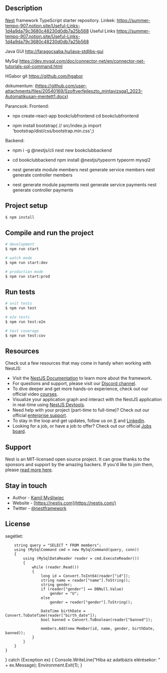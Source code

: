 
## Description

[Nest](https://github.com/nestjs/nest) framework TypeScript starter repository.
Linkek:
https://summer-tempo-907.notion.site/Useful-Links-1d4a9da79c3680c48230d0db7a25b568
Useful Links
https://summer-tempo-907.notion.site/Useful-Links-1d4a9da79c3680c48230d0db7a25b568

Java GUI
http://faragocsaba.hu/java-stdlibs-gui

MySql
https://dev.mysql.com/doc/connector-net/en/connector-net-tutorials-sql-command.html

HGabor git
https://github.com/hgabor

dokumentum: (https://github.com/user-attachments/files/20540169/Szoftverfejleszto_mintavizsga1_2023-Automatikusan-mentett1.docx)


Parancsok:
Frontend:
- npx create-react-app bookclubfrontend
  cd bookclubfrontend
  
- npm install bootstrap( // src/index.js import 'bootstrap/dist/css/bootstrap.min.css';)

Backend:
- npm i -g @nestjs/cli
  nest new bookclubbackend
  
- cd bookclubbackend
  npm install @nestjs/typeorm typeorm mysql2

- nest generate module members
  nest generate service members
  nest generate controller members

- nest generate module payments
  nest generate service payments
  nest generate controller payments




## Project setup

```bash
$ npm install
```

## Compile and run the project

```bash
# development
$ npm run start

# watch mode
$ npm run start:dev

# production mode
$ npm run start:prod
```

## Run tests

```bash
# unit tests
$ npm run test

# e2e tests
$ npm run test:e2e

# test coverage
$ npm run test:cov
```

## Resources

Check out a few resources that may come in handy when working with NestJS:

- Visit the [NestJS Documentation](https://docs.nestjs.com) to learn more about the framework.
- For questions and support, please visit our [Discord channel](https://discord.gg/G7Qnnhy).
- To dive deeper and get more hands-on experience, check out our official video [courses](https://courses.nestjs.com/).
- Visualize your application graph and interact with the NestJS application in real-time using [NestJS Devtools](https://devtools.nestjs.com).
- Need help with your project (part-time to full-time)? Check out our official [enterprise support](https://enterprise.nestjs.com).
- To stay in the loop and get updates, follow us on [X](https://x.com/nestframework) and [LinkedIn](https://linkedin.com/company/nestjs).
- Looking for a job, or have a job to offer? Check out our official [Jobs board](https://jobs.nestjs.com).

## Support

Nest is an MIT-licensed open source project. It can grow thanks to the sponsors and support by the amazing backers. If you'd like to join them, please [read more here](https://docs.nestjs.com/support).

## Stay in touch

- Author - [Kamil Myśliwiec](https://twitter.com/kammysliwiec)
- Website - [https://nestjs.com](https://nestjs.com/)
- Twitter - [@nestframework](https://twitter.com/nestframework)

## License

segétlet:
        
        string query = "SELECT * FROM members";
        using (MySqlCommand cmd = new MySqlCommand(query, conn))
        {
            using (MySqlDataReader reader = cmd.ExecuteReader())
            {
                while (reader.Read())
                {
                    long id = Convert.ToInt64(reader["id"]);
                    string name = reader["name"].ToString();
                    string gender;
                    if (reader["gender"] == DBNull.Value)
                        gender = "U";
                    else
                        gender = reader["gender"].ToString();

                    DateTime birthDate = Convert.ToDateTime(reader["birth_date"]);
                    bool banned = Convert.ToBoolean(reader["banned"]);

                    members.Add(new Member(id, name, gender, birthDate, banned));
                }
            }
        }
    }
}
catch (Exception ex)
{
    Console.WriteLine("Hiba az adatbázis elérésekor: " + ex.Message);
    Environment.Exit(1);
}


<DataGrid x:Name="MemberGrid" AutoGenerateColumns="False" CanUserAddRows="False" SelectionMode="Single" Width="687">
    <DataGrid.Columns>
        <DataGridTextColumn Header="Név" Binding="{Binding Name}" Width="*"/>
        <DataGridTextColumn Header="Nem" Binding="{Binding Gender}" Width="100"/>
        <DataGridTextColumn Header="Születési dátum" Binding="{Binding BirthDate, StringFormat=yyyy-MM-dd}" Width="150"/>
        <DataGridTextColumn Header="Kitiltva" Binding="{Binding BannedDisplay}" Width="100"/>
    </DataGrid.Columns>
</DataGrid>
